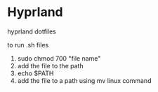 # Hyprland
hyprland dotfiles

to run .sh files
1) sudo chmod 700 "file name"
2) add the file to the path
3) echo $PATH
4) add the file to a path using mv linux command

